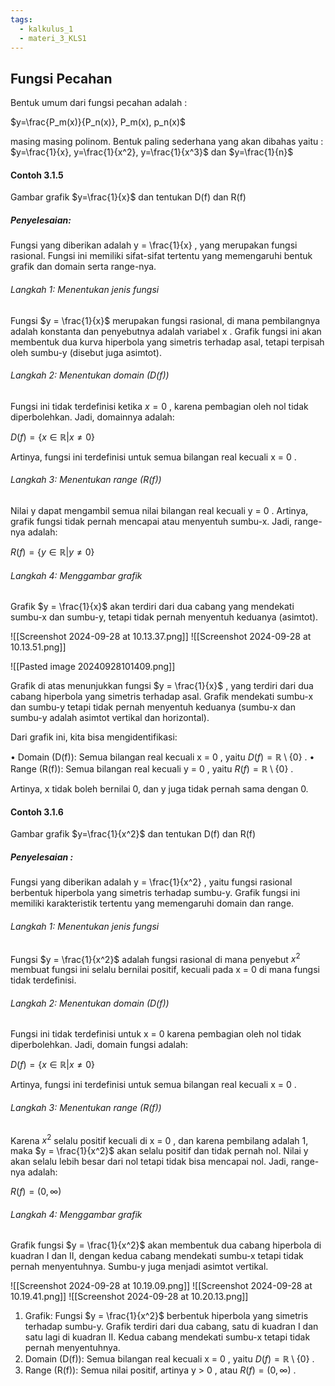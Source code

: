 ```yaml
---
tags:
  - kalkulus_1
  - materi_3_KLS1
---
```

## Fungsi Pecahan

Bentuk umum dari fungsi pecahan adalah :

$y=\frac{P_m(x)}{P_n(x)}, P_m(x), p_n(x)$ 

masing masing polinom. Bentuk paling sederhana yang akan dibahas yaitu :
	 $y=\frac{1}{x}, y=\frac{1}{x^2}, y=\frac{1}{x^3}$ dan
	$y=\frac{1}{n}$


#### Contoh 3.1.5

Gambar grafik $y=\frac{1}{x}$ dan tentukan D(f) dan R(f)

##### Penyelesaian:

Fungsi yang diberikan adalah  y = \frac{1}{x} , yang merupakan fungsi rasional. Fungsi ini memiliki sifat-sifat tertentu yang memengaruhi bentuk grafik dan domain serta range-nya.

###### Langkah 1: Menentukan jenis fungsi

Fungsi  $y = \frac{1}{x}$  merupakan fungsi rasional, di mana pembilangnya adalah konstanta dan penyebutnya adalah variabel  x . Grafik fungsi ini akan membentuk dua kurva hiperbola yang simetris terhadap asal, tetapi terpisah oleh sumbu-y (disebut juga asimtot).

###### Langkah 2: Menentukan domain (D(f))

Fungsi ini tidak terdefinisi ketika  $x = 0$ , karena pembagian oleh nol tidak diperbolehkan. Jadi, domainnya adalah:

$D(f) = \{x \in \mathbb{R} | x \neq 0\}$

Artinya, fungsi ini terdefinisi untuk semua bilangan real kecuali  x = 0 .


###### Langkah 3: Menentukan range (R(f))

Nilai  y  dapat mengambil semua nilai bilangan real kecuali  y = 0 . Artinya, grafik fungsi tidak pernah mencapai atau menyentuh sumbu-x. Jadi, range-nya adalah:

$R(f) = \{y \in \mathbb{R} | y \neq 0\}$


###### Langkah 4: Menggambar grafik

Grafik  $y = \frac{1}{x}$  akan terdiri dari dua cabang yang mendekati sumbu-x dan sumbu-y, tetapi tidak pernah menyentuh keduanya (asimtot).

![[Screenshot 2024-09-28 at 10.13.37.png]]
![[Screenshot 2024-09-28 at 10.13.51.png]]

![[Pasted image 20240928101409.png]]

Grafik di atas menunjukkan fungsi  $y = \frac{1}{x}$ , yang terdiri dari dua cabang hiperbola yang simetris terhadap asal. Grafik mendekati sumbu-x dan sumbu-y tetapi tidak pernah menyentuh keduanya (sumbu-x dan sumbu-y adalah asimtot vertikal dan horizontal).

Dari grafik ini, kita bisa mengidentifikasi:

•	Domain (D(f)): Semua bilangan real kecuali  x = 0 , yaitu  $D(f) = \mathbb{R} \setminus \{0\}$ .
•	Range (R(f)): Semua bilangan real kecuali  y = 0 , yaitu  $R(f) = \mathbb{R} \setminus \{0\}$ .

Artinya,  x  tidak boleh bernilai 0, dan  y  juga tidak pernah sama dengan 0.


#### Contoh 3.1.6

Gambar grafik $y=\frac{1}{x^2}$ dan tentukan D(f) dan R(f)

##### Penyelesaian :

Fungsi yang diberikan adalah  y = \frac{1}{x^2} , yaitu fungsi rasional berbentuk hiperbola yang simetris terhadap sumbu-y. Grafik fungsi ini memiliki karakteristik tertentu yang memengaruhi domain dan range.

###### Langkah 1: Menentukan jenis fungsi

Fungsi  $y = \frac{1}{x^2}$  adalah fungsi rasional di mana penyebut  $x^2$  membuat fungsi ini selalu bernilai positif, kecuali pada  x = 0  di mana fungsi tidak terdefinisi.

###### Langkah 2: Menentukan domain (D(f))

Fungsi ini tidak terdefinisi untuk  x = 0  karena pembagian oleh nol tidak diperbolehkan. Jadi, domain fungsi adalah:

$D(f) = \{x \in \mathbb{R} | x \neq 0\}$

Artinya, fungsi ini terdefinisi untuk semua bilangan real kecuali  x = 0 .

###### Langkah 3: Menentukan range (R(f))

Karena  $x^2$  selalu positif kecuali di  x = 0 , dan karena pembilang adalah 1, maka  $y = \frac{1}{x^2}$  akan selalu positif dan tidak pernah nol. Nilai  y  akan selalu lebih besar dari nol tetapi tidak bisa mencapai nol. Jadi, range-nya adalah:

$R(f) = (0, \infty)$

###### Langkah 4: Menggambar grafik

Grafik fungsi  $y = \frac{1}{x^2}$  akan membentuk dua cabang hiperbola di kuadran I dan II, dengan kedua cabang mendekati sumbu-x tetapi tidak pernah menyentuhnya. Sumbu-y juga menjadi asimtot vertikal.

![[Screenshot 2024-09-28 at 10.19.09.png]]
![[Screenshot 2024-09-28 at 10.19.41.png]]
![[Screenshot 2024-09-28 at 10.20.13.png]]

1. Grafik: Fungsi  $y = \frac{1}{x^2}$  berbentuk hiperbola yang simetris terhadap sumbu-y. Grafik terdiri dari dua cabang, satu di kuadran I dan satu lagi di kuadran II. Kedua cabang mendekati sumbu-x tetapi tidak pernah menyentuhnya.
2.	Domain (D(f)): Semua bilangan real kecuali  x = 0 , yaitu  $D(f) = \mathbb{R} \setminus \{0\}$ .
3.	Range (R(f)): Semua nilai positif, artinya  y > 0 , atau  $R(f) = (0, \infty)$ .




